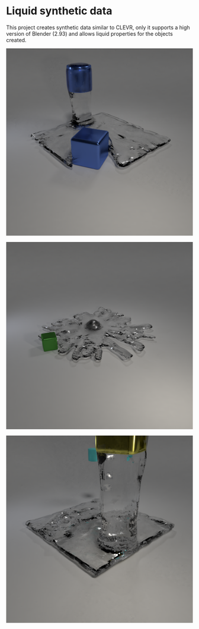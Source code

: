 # Liquid synthetic data

This project creates synthetic data similar to CLEVR, only it supports a high version of Blender (2.93) and allows liquid properties for the objects created.

![teaser1](resource/splash1.png)

![teaser2](resource/splash2.png)

![teaser3](resource/splash3.png)
